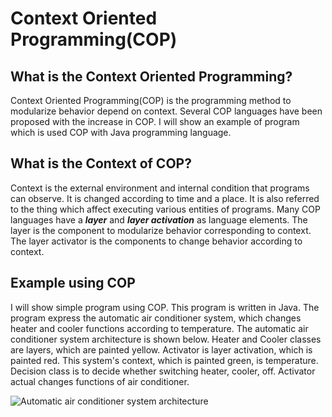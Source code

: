 # Context Oriented Programming(COP)

## What is the Context Oriented Programming?

Context Oriented Programming(COP) is the programming method to modularize behavior depend on context. Several COP languages have been proposed with the increase in COP. I will show an example of program which is used COP with Java programming language.


## What is the Context of COP?

Context is the external environment and internal condition that programs can observe. It is changed according to time and a place. It is also referred to the thing which affect executing various entities of programs. Many COP languages have a **_layer_** and **_layer activation_** as language elements. The layer is the component to modularize behavior corresponding to context. The layer activator is the components to change behavior according to context.

## Example using COP

I will show simple program using COP. This program is written in Java. The program express the automatic air conditioner system, which changes heater and cooler functions according to temperature.
The automatic air conditioner system architecture is shown below.
Heater and Cooler classes are layers, which are painted yellow. Activator is layer activation, which is painted red. This system's context, which is painted green, is temperature. Decision class is to decide whether switching heater, cooler, off. Activator actual changes functions of air conditioner.

![Automatic air conditioner system architecture](https://github.com/XsoratoX/COP/blob/COP/main/figure/air_conditioner.png)